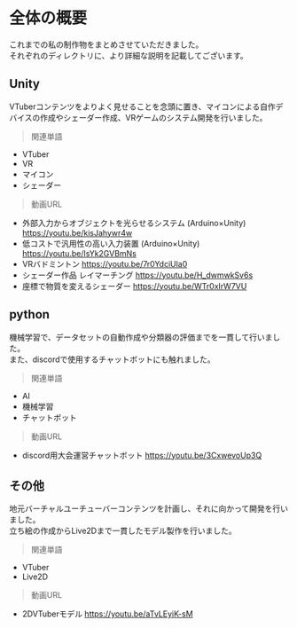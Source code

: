 # 全体の概要
これまでの私の制作物をまとめさせていただきました。<br>
それぞれのディレクトリに、より詳細な説明を記載してございます。
## Unity
VTuberコンテンツをよりよく見せることを念頭に置き、マイコンによる自作デバイスの作成やシェーダー作成、VRゲームのシステム開発を行いました。
 > 関連単語
 - VTuber
 - VR
 - マイコン
 - シェーダー
 > 動画URL
- 外部入力からオブジェクトを光らせるシステム (Arduino×Unity)
https://youtu.be/kisJahywr4w
- 低コストで汎用性の高い入力装置 (Arduino×Unity)
https://youtu.be/IsYk2GVBmNs
- VRバドミントン 
https://youtu.be/7r0YdciUla0
- シェーダー作品 レイマーチング
https://youtu.be/H_dwmwkSv6s
- 座標で物質を変えるシェーダー
https://youtu.be/WTr0xIrW7VU
 ## python
機械学習で、データセットの自動作成や分類器の評価までを一貫して行いました。<br>
また、discordで使用するチャットボットにも触れました。
>関連単語
- AI
- 機械学習
- チャットボット
>動画URL
- discord用大会運営チャットボット
https://youtu.be/3CxwevoUp3Q
## その他
地元バーチャルユーチューバーコンテンツを計画し、それに向かって開発を行いました。<br>
立ち絵の作成からLive2Dまで一貫したモデル製作を行いました。
> 関連単語
- VTuber
- Live2D
> 動画URL
- 2DVTuberモデル
https://youtu.be/aTvLEyiK-sM
